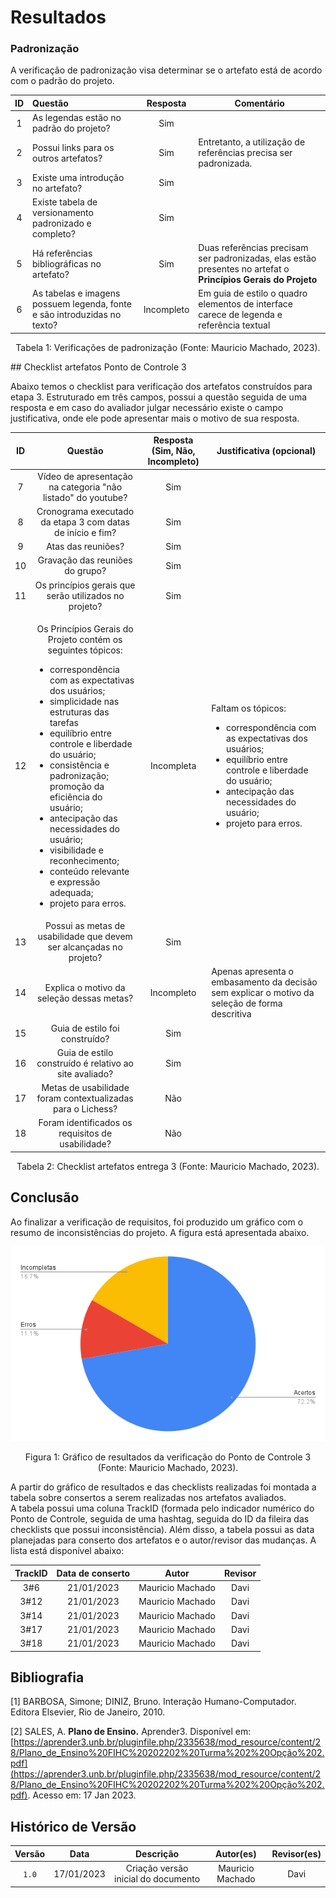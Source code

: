 # Resultados

### Padronização

A verificação de padronização visa determinar se o artefato está de acordo com o padrão do projeto.

| ID  | Questão                                                                  |  Resposta  | Comentário                                                                                                     |
| :-: | :----------------------------------------------------------------------- | :--------: | -------------------------------------------------------------------------------------------------------------- |
|  1  | As legendas estão no padrão do projeto?                                  |    Sim     |                                                                                                                |
|  2  | Possui links para os outros artefatos?                                   |    Sim     | Entretanto, a utilização de referências precisa ser padronizada.                                               |
|  3  | Existe uma introdução no artefato?                                       |    Sim     |                                                                                                                |
|  4  | Existe tabela de versionamento padronizado e completo?                   |    Sim     |                                                                                                                |
|  5  | Há referências bibliográficas no artefato?                               |    Sim     | Duas referências precisam ser padronizadas, elas estão presentes no artefat o **Princípios Gerais do Projeto** |
|  6  | As tabelas e imagens possuem legenda, fonte e são introduzidas no texto? | Incompleto | Em guia de estilo o quadro elementos de interface carece de legenda e referência textual                       |

<div style="text-align: center">
<p>
Tabela 1: Verificações de padronização (Fonte: Mauricio Machado, 2023).
</p>
</div>
## Checklist artefatos Ponto de Controle 3

Abaixo temos o checklist para verificação dos artefatos construídos para etapa 3. Estruturado em três campos, possui a questão seguida de uma resposta e em caso do avaliador julgar necessário existe o campo justificativa, onde ele pode apresentar mais o motivo de sua resposta.

| ID  |                                                                                                                                                                                                                                                                                                                                                Questão                                                                                                                                                                                                                                                                                                                                                | Resposta (Sim, Não, Incompleto) | Justificativa (opcional)                                                                                                                                                                                                                                                                                                                |
| :-: | :---------------------------------------------------------------------------------------------------------------------------------------------------------------------------------------------------------------------------------------------------------------------------------------------------------------------------------------------------------------------------------------------------------------------------------------------------------------------------------------------------------------------------------------------------------------------------------------------------------------------------------------------------------------------------------------------------: | :-----------------------------: | --------------------------------------------------------------------------------------------------------------------------------------------------------------------------------------------------------------------------------------------------------------------------------------------------------------------------------------- |
|  7  |                                                                                                                                                                                                                                                                                                                     Vídeo de apresentação na categoria "não listado" do youtube?                                                                                                                                                                                                                                                                                                                      |               Sim               |                                                                                                                                                                                                                                                                                                                                         |
|  8  |                                                                                                                                                                                                                                                                                                                      Cronograma executado da etapa 3 com datas de início e fim?                                                                                                                                                                                                                                                                                                                       |               Sim               |                                                                                                                                                                                                                                                                                                                                         |
|  9  |                                                                                                                                                                                                                                                                                                                                          Atas das reuniões?                                                                                                                                                                                                                                                                                                                                           |               Sim               |                                                                                                                                                                                                                                                                                                                                         |
| 10  |                                                                                                                                                                                                                                                                                                                                    Gravação das reuniões do grupo?                                                                                                                                                                                                                                                                                                                                    |               Sim               |                                                                                                                                                                                                                                                                                                                                         |
| 11  |                                                                                                                                                                                                                                                                                                                         Os princípios gerais que serão utilizados no projeto?                                                                                                                                                                                                                                                                                                                         |               Sim               |                                                                                                                                                                                                                                                                                                                                         |
| 12  | <p>Os Princípios Gerais do Projeto contém os seguintes tópicos:</p><ul><li style="text-align: left">correspondência com as expectativas dos usuários;</li><li style="text-align: left">simplicidade nas estruturas das tarefas</li><li style="text-align: left">equilíbrio entre controle e liberdade do usuário;</li><li style="text-align: left">consistência e padronização; promoção da eficiência do usuário;</li><li style="text-align: left">antecipação das necessidades do usuário;</li><li style="text-align: left">visibilidade e reconhecimento;</li><li style="text-align: left">conteúdo relevante e expressão adequada;</li><li style="text-align: left">projeto para erros.</li></ul> |           Incompleta            | <p>Faltam os tópicos:</p><ul><li style="text-align: left">correspondência com as expectativas dos usuários;</li><li style="text-align: left">equilíbrio entre controle e liberdade do usuário;</li><li style="text-align: left">antecipação das necessidades do usuário;</li><li style="text-align: left">projeto para erros.</li></ul> |
| 13  |                                                                                                                                                                                                                                                                                                                  Possui as metas de usabilidade que devem ser alcançadas no projeto?                                                                                                                                                                                                                                                                                                                  |               Sim               |                                                                                                                                                                                                                                                                                                                                         |
| 14  |                                                                                                                                                                                                                                                                                                                               Explica o motivo da seleção dessas metas?                                                                                                                                                                                                                                                                                                                               |           Incompleto            | Apenas apresenta o embasamento da decisão sem explicar o motivo da seleção de forma descritiva                                                                                                                                                                                                                                          |
| 15  |                                                                                                                                                                                                                                                                                                                                    Guia de estilo foi construído?                                                                                                                                                                                                                                                                                                                                     |               Sim               |                                                                                                                                                                                                                                                                                                                                         |
| 16  |                                                                                                                                                                                                                                                                                                                        Guia de estilo construído é relativo ao site avaliado?                                                                                                                                                                                                                                                                                                                         |               Sim               |                                                                                                                                                                                                                                                                                                                                         |
| 17  |                                                                                                                                                                                                                                                                                                                      Metas de usabilidade foram contextualizadas para o Lichess?                                                                                                                                                                                                                                                                                                                      |               Não               |                                                                                                                                                                                                                                                                                                                                         |
| 18  |                                                                                                                                                                                                                                                                                                                           Foram identificados os requisitos de usabilidade?                                                                                                                                                                                                                                                                                                                           |               Não               |                                                                                                                                                                                                                                                                                                                                         |

<div style="text-align: center">
<p> Tabela 2: Checklist artefatos entrega 3 (Fonte: Mauricio Machado, 2023).</p>
</div>

## Conclusão

Ao finalizar a verificação de requisitos, foi produzido um gráfico com o resumo de inconsistências do projeto. A figura está apresentada abaixo.

![Gráfico de resultados da verificação do Ponto de Controle 3](../images/chart_resultado_verificacao_etapa_3.png)

<div style="text-align: center">
<p> Figura 1: Gráfico de resultados da verificação do Ponto de Controle 3 (Fonte: Mauricio Machado, 2023).</p>
</div>

A partir do gráfico de resultados e das checklists realizadas foi montada a tabela sobre consertos a serem realizadas nos artefatos avaliados.</br>
A tabela possui uma coluna TrackID (formada pelo indicador numérico do Ponto de Controle, seguida de uma hashtag, seguida do ID da fileira das checklists que possui inconsistência). Além disso, a tabela possui as data planejadas para conserto dos artefatos e o autor/revisor das mudanças. A lista está disponível abaixo:

| TrackID | Data de conserto |      Autor       | Revisor |
| :-----: | :--------------: | :--------------: | :-----: |
|   3#6   |    21/01/2023    | Mauricio Machado |  Davi   |
|  3#12   |    21/01/2023    | Mauricio Machado |  Davi   |
|  3#14   |    21/01/2023    | Mauricio Machado |  Davi   |
|  3#17   |    21/01/2023    | Mauricio Machado |  Davi   |
|  3#18   |    21/01/2023    | Mauricio Machado |  Davi   |

## Bibliografia

[1] BARBOSA, Simone; DINIZ, Bruno. Interação Humano-Computador. Editora Elsevier, Rio de Janeiro, 2010.

[2] SALES, A. **Plano de Ensino.** Aprender3. Disponível em: [https://aprender3.unb.br/pluginfile.php/2335638/mod_resource/content/28/Plano_de_Ensino%20FIHC%20202202%20Turma%202%20Opção%202.pdf](https://aprender3.unb.br/pluginfile.php/2335638/mod_resource/content/28/Plano_de_Ensino%20FIHC%20202202%20Turma%202%20Opção%202.pdf). Acesso em: 17 Jan 2023.

## Histórico de Versão

| Versão |    Data    |              Descrição              |    Autor(es)     | Revisor(es) |
| :----: | :--------: | :---------------------------------: | :--------------: | :---------: |
| `1.0`  | 17/01/2023 | Criação versão inicial do documento | Mauricio Machado |    Davi     |
